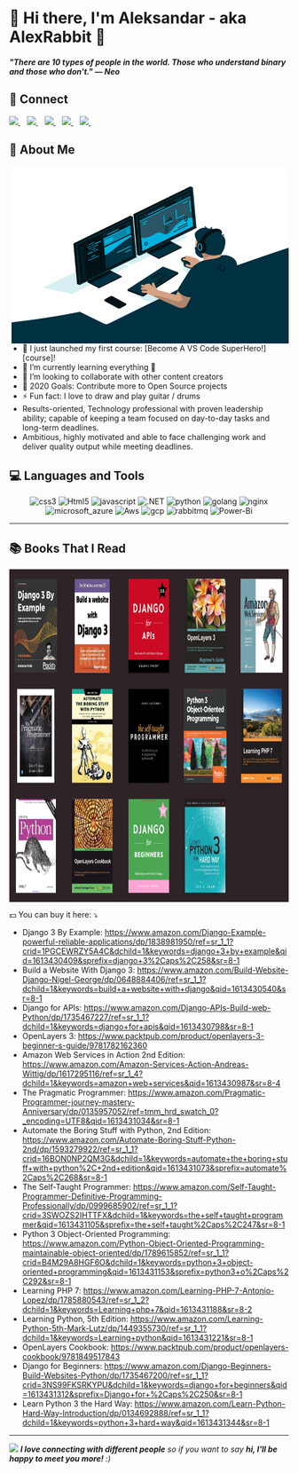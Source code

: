 # 👋 Hi there, I'm Aleksandar - aka AlexRabbit 🐰

#### *"There are 10 types of people in the world. Those who understand binary and those who don't." — Neo*
## 🔗 Connect

<p align='left'>
  
  <!--<a href="https://wa.me/5518996643974?text=Olá!%20Alexandre">
    <img src="https://img.shields.io/badge/WHATSAPP-%2325D366.svg?&style=for-the-badge&logo=whatsapp&logoColor=white" />    
  </a>&nbsp;&nbsp;-->
  <a href="https://www.linkedin.com/in/aleksandar-zec-1214476a/">
    <img src="https://img.shields.io/badge/linkedin-%230077B5.svg?&style=for-the-badge&logo=linkedin&logoColor=white" />
  </a>&nbsp;&nbsp;
  <a href="https://www.instagram.com/al3x_c0de/">
    <img src="https://img.shields.io/badge/instagram-%23E4405F.svg?&style=for-the-badge&logo=instagram&logoColor=white" />        
  </a>&nbsp;&nbsp;
  <a href="https://www.facebook.com/aleksandar.zec.522">
    <img src="https://img.shields.io/badge/Facebook-1877F2?style=for-the-badge&logo=facebook&logoColor=white" />        
  </a>&nbsp;&nbsp;
  <a href="https://stackoverflow.com/users/13202016/alex-zec">
    <img src="https://img.shields.io/badge/Stack_Overflow-FE7A16?style=for-the-badge&logo=stack-overflow&logoColor=white" />        
  </a>&nbsp;&nbsp;
  <a href="https://www.youtube.com/channel/UCQ9luLoIwxU-Mj2JpVLFzng">
    <img src="https://img.shields.io/badge/YouTube-FF0000?style=for-the-badge&logo=youtube&logoColor=white" />        
  </a>&nbsp;&nbsp;
  
</p>

## 📝 About Me

<img align="right" src="Resources/gifs/code.gif" width="500" height="320" />


- 🔭 I just launched my first course: [Become A VS Code SuperHero!][course]!
- 🌱 I’m currently learning everything 🤣
- 👯 I’m looking to collaborate with other content creators
- 🥅 2020 Goals: Contribute more to Open Source projects
- ⚡ Fun fact: I love to draw and play guitar / drums
- Results-oriented, Technology professional with proven leadership ability; capable of keeping a team focused on day-to-day tasks and long-term deadlines.
- Ambitious, highly motivated and able to face challenging work and deliver quality output while meeting deadlines. 

<h2>💻 Languages and Tools</h2>
<p align="center">
<img src="https://img.shields.io/badge/Python-14354C?style=for-the-badge&logo=python&logoColor=white" alt="css3" />
<img src="https://img.shields.io/badge/Django-092E20?style=for-the-badge&logo=django&logoColor=white" alt="Html5"/>
<img src="https://img.shields.io/badge/JavaScript-F7DF1E?style=for-the-badge&logo=javascript&logoColor=black" alt="javascript"/>
<img src="https://img.shields.io/badge/HTML5-E34F26?style=for-the-badge&logo=html5&logoColor=white" alt=".NET" />
<img src="https://img.shields.io/badge/CSS3-1572B6?style=for-the-badge&logo=css3&logoColor=white" alt="python"  />
<img src="https://img.shields.io/badge/SQLite-07405E?style=for-the-badge&logo=sqlite&logoColor=white" alt="golang"  />
<img src="https://img.shields.io/badge/MySQL-00000F?style=for-the-badge&logo=mysql&logoColor=white" alt="nginx"  />
<img src="https://img.shields.io/badge/PostgreSQL-316192?style=for-the-badge&logo=postgresql&logoColor=white" alt="microsoft_azure" />
<img src="https://img.shields.io/badge/Amazon_AWS-232F3E?style=for-the-badge&logo=amazon-aws&logoColor=white" alt="Aws"  />
<img src="https://img.shields.io/badge/PHP-777BB4?style=for-the-badge&logo=php&logoColor=white" alt="gcp"  />
<img src="https://img.shields.io/badge/React-20232A?style=for-the-badge&logo=react&logoColor=61DAFB" alt="rabbitmq"  />
<img src="https://img.shields.io/badge/Bootstrap-563D7C?style=for-the-badge&logo=bootstrap&logoColor=white" alt="Power-Bi"  />
<!-- <img src="Resources/svgicons/visualstudio_code-icon.svg" alt="VS-Code" width="45" height="45" />
<img src="Resources/svgicons/bitbucket-icon.svg" alt="BitBucket" width="45" height="45" />
<img src="Resources/svgicons/gitlab-icon.svg" alt="Gitlab" width="45" height="45" />
<img src="Resources/svgicons/github-icon.svg" alt="Github" width="45" height="45" />
<img src="Resources/svgicons/rabbitmq-icon.svg" alt="rabbitmq" width="45" height="45" />
<img src="Resources/svgicons/apache_kafka-icon.svg" alt="Kafka" width="45" height="45" />
<img src="Resources/svgicons/kubernetes-icon.svg" alt="Kubernetes" width="45" height="45" />
<img src="Resources/svgicons/influxdata-icon.svg" alt="InfluxData" width="45" height="45" />
<img src="Resources/svgicons/docker-icon.svg" alt="Docker" width="45" height="45" />
<img src="Resources/svgicons/prometheusio-icon.svg" alt="prometheusio" width="45" height="45" />
<img src="Resources/svgicons/elasticco_logstash-icon.svg" alt="logstash" width="45" height="45" />
<img src="Resources/svgicons/ansible-icon.svg" alt="Ansible" width="45" height="45" />
<img src="Resources/svgicons/consulio-icon.svg" alt="Consul" width="45" height="45" />
<img src="Resources/svgicons/mariadb-icon.svg" alt="MariaDb" width="45" height="45" />
<img src="Resources/svgicons/jenkins-icon.svg" alt="Jenkins" width="45" height="45" />
<img src="Resources/svgicons/jaegertracingio-icon.svg" alt="Jaeger" width="45" height="45" />
<img src="Resources/svgicons/mysql-icon.svg" alt="mysql" width="45" height="45" />
<img src="Resources/svgicons/elastic-icon.svg" alt="Elastic" width="45" height="45" />
<img src="Resources/svgicons/memcached-icon.svg" alt="Memcached" width="45" height="45" />
<img src="Resources/svgicons/redis-original-wordmark.svg" alt="redis" width="45" height="45" />
<img src="Resources/svgicons/npmjs-ar21.svg" alt="NPM" width="45" height="45" />
<img src="Resources/svgicons/phpmyadmin-icon.svg" alt="PHPmyAdmin" width="45" height="45" />
<img src="Resources/svgicons/mongodb-icon.svg" alt="mongodb" width="45" height="45" />
<img src="Resources/svgicons/couchbase-icon.svg" alt="Couchbase" width="45" height="45" /> -->
</p>

---
## 📚 Books That I Read


<img align="center" src="Resources/gifs/books.jpg" width="900" height="600" />
<br>

💵 You can buy it here: ⤵️

* Django 3 By Example: 
https://www.amazon.com/Django-Example-powerful-reliable-applications/dp/1838981950/ref=sr_1_1?crid=1PGCEWRZY5A4C&dchild=1&keywords=django+3+by+example&qid=1613430409&sprefix=django+3%2Caps%2C258&sr=8-1
* Build a Website With Django 3:
https://www.amazon.com/Build-Website-Django-Nigel-George/dp/0648884406/ref=sr_1_1?dchild=1&keywords=build+a+website+with+django&qid=1613430540&sr=8-1
* Django for APIs: https://www.amazon.com/Django-APIs-Build-web-Python/dp/1735467227/ref=sr_1_1?dchild=1&keywords=django+for+apis&qid=1613430798&sr=8-1
* OpenLayers 3: https://www.packtpub.com/product/openlayers-3-beginner-s-guide/9781782162360
* Amazon Web Services in Action 2nd Edition: https://www.amazon.com/Amazon-Services-Action-Andreas-Wittig/dp/1617295116/ref=sr_1_4?dchild=1&keywords=amazon+web+services&qid=1613430987&sr=8-4
* The Pragmatic Programmer: https://www.amazon.com/Pragmatic-Programmer-journey-mastery-Anniversary/dp/0135957052/ref=tmm_hrd_swatch_0?_encoding=UTF8&qid=1613431034&sr=8-1
* Automate the Boring Stuff with Python, 2nd Edition: https://www.amazon.com/Automate-Boring-Stuff-Python-2nd/dp/1593279922/ref=sr_1_1?crid=16BON0NP2QM3G&dchild=1&keywords=automate+the+boring+stuff+with+python%2C+2nd+edition&qid=1613431073&sprefix=automate%2Caps%2C268&sr=8-1
* The Self-Taught Programmer: https://www.amazon.com/Self-Taught-Programmer-Definitive-Programming-Professionally/dp/0999685902/ref=sr_1_1?crid=3SWOZS2IHTTFX&dchild=1&keywords=the+self+taught+programmer&qid=1613431105&sprefix=the+self+taught%2Caps%2C247&sr=8-1
* Python 3 Object-Oriented Programming: https://www.amazon.com/Python-Object-Oriented-Programming-maintainable-object-oriented/dp/1789615852/ref=sr_1_1?crid=B4M29A8HGF6O&dchild=1&keywords=python+3+object-oriented+programming&qid=1613431153&sprefix=python3+o%2Caps%2C292&sr=8-1
* Learning PHP 7: https://www.amazon.com/Learning-PHP-7-Antonio-Lopez/dp/1785880543/ref=sr_1_2?dchild=1&keywords=Learning+php+7&qid=1613431188&sr=8-2
* Learning Python, 5th Edition: https://www.amazon.com/Learning-Python-5th-Mark-Lutz/dp/1449355730/ref=sr_1_1?dchild=1&keywords=Learning+python&qid=1613431221&sr=8-1
* OpenLayers Cookbook: https://www.packtpub.com/product/openlayers-cookbook/9781849517843
* Django for Beginners: https://www.amazon.com/Django-Beginners-Build-Websites-Python/dp/1735467200/ref=sr_1_1?crid=3NS99FKSRKYPU&dchild=1&keywords=django+for+beginners&qid=1613431312&sprefix=Django+for+%2Caps%2C250&sr=8-1
* Learn Python 3 the Hard Way: https://www.amazon.com/Learn-Python-Hard-Way-Introduction/dp/0134692888/ref=sr_1_1?dchild=1&keywords=python+3+hard+way&qid=1613431344&sr=8-1



---
<img src="https://media.giphy.com/media/LnQjpWaON8nhr21vNW/giphy.gif" width="60"> <em><b>I love connecting with different people</b> so if you want to say <b>hi, I'll be happy to meet you more!</b> :)</em>

